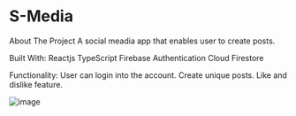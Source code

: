 # S-Media

About The Project
A social meadia app that enables user to create posts.

Built With:
Reactjs
TypeScript
Firebase Authentication
Cloud Firestore

Functionality: 
User can login into the account.
Create unique posts.
Like and dislike feature.

![image](https://user-images.githubusercontent.com/86714900/194223747-7212dccf-bb18-4e90-bd6d-9d9ce5d1f80c.png)

